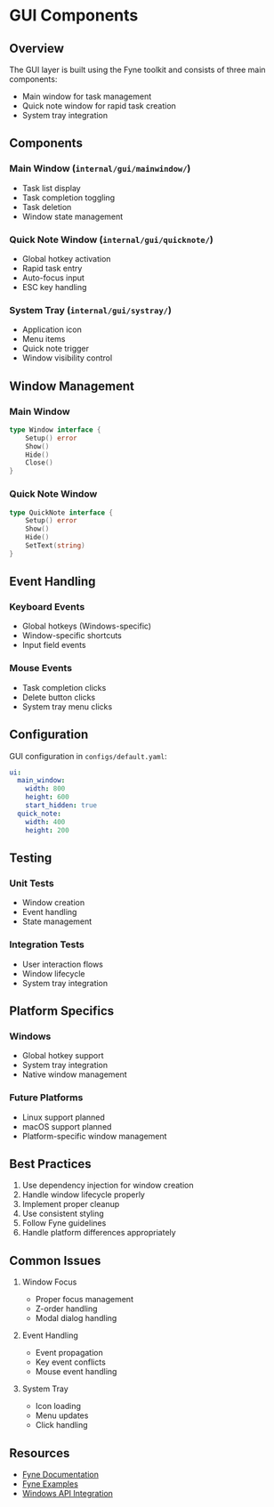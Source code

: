 # GUI Components

## Overview

The GUI layer is built using the Fyne toolkit and consists of three main components:
- Main window for task management
- Quick note window for rapid task creation
- System tray integration

## Components

### Main Window (`internal/gui/mainwindow/`)
- Task list display
- Task completion toggling
- Task deletion
- Window state management

### Quick Note Window (`internal/gui/quicknote/`)
- Global hotkey activation
- Rapid task entry
- Auto-focus input
- ESC key handling

### System Tray (`internal/gui/systray/`)
- Application icon
- Menu items
- Quick note trigger
- Window visibility control

## Window Management

### Main Window
```go
type Window interface {
    Setup() error
    Show()
    Hide()
    Close()
}
```

### Quick Note Window
```go
type QuickNote interface {
    Setup() error
    Show()
    Hide()
    SetText(string)
}
```

## Event Handling

### Keyboard Events
- Global hotkeys (Windows-specific)
- Window-specific shortcuts
- Input field events

### Mouse Events
- Task completion clicks
- Delete button clicks
- System tray menu clicks

## Configuration

GUI configuration in `configs/default.yaml`:
```yaml
ui:
  main_window:
    width: 800
    height: 600
    start_hidden: true
  quick_note:
    width: 400
    height: 200
```

## Testing

### Unit Tests
- Window creation
- Event handling
- State management

### Integration Tests
- User interaction flows
- Window lifecycle
- System tray integration

## Platform Specifics

### Windows
- Global hotkey support
- System tray integration
- Native window management

### Future Platforms
- Linux support planned
- macOS support planned
- Platform-specific window management

## Best Practices

1. Use dependency injection for window creation
2. Handle window lifecycle properly
3. Implement proper cleanup
4. Use consistent styling
5. Follow Fyne guidelines
6. Handle platform differences appropriately

## Common Issues

1. Window Focus
   - Proper focus management
   - Z-order handling
   - Modal dialog handling

2. Event Handling
   - Event propagation
   - Key event conflicts
   - Mouse event handling

3. System Tray
   - Icon loading
   - Menu updates
   - Click handling

## Resources

- [Fyne Documentation](https://developer.fyne.io/)
- [Fyne Examples](https://github.com/fyne-io/examples)
- [Windows API Integration](https://pkg.go.dev/golang.org/x/sys/windows) 